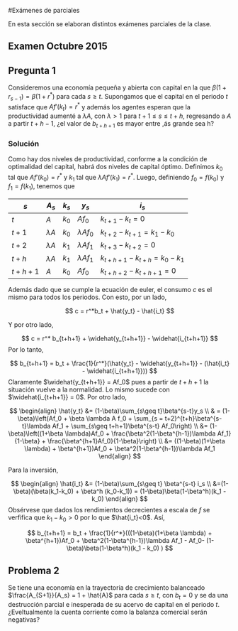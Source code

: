 #Exámenes de parciales

En esta sección se elaboran distintos exámenes parciales de la clase.

## Examen Octubre 2015

## Pregunta 1

Consideremos una economía pequeña y abierta con capital en la que $\beta(1+r_{s-1}) = \beta(1+r^*)$ para cada $s \geq t$. Supongamos que el capital en el periodo $t$ satisface que $Af'(k_t) = r^*$ y además los agentes esperan que la productividad aumenté a $\lambda A$, con $\lambda > 1$ para $t+1 \leq s \leq t+h$, regresando a $A$ a partir $t + h -1$, ¿el valor de $b_{t+h+1}$ es mayor entre ,ás grande sea h?

### Solución 

Como hay dos niveles de productividad, conforme a la condición de optimalidad del capital, habrá dos niveles de capital óptimo. Definimos $k_0$ tal que $Af'(k_0) = r^*$ y $k_1$ tal que $\lambda Af'(k_1) = r^*$. Luego, definiendo $f_0 = f(k_0)$ y $f_1 = f(k_1)$, tenemos que

|$s$|$A_s$  | $k_s$| $y_s$ | $i_s$|
|---|-------|------|-------|-------------------------|
|$t$|$A$  |$k_0$ |$Af_0$ | $k_{t+1}-k_t = 0$ |
|$t+1$|$\lambda A$  |$k_0$ |$\lambda Af_0$ | $k_{t+2}-k_{t+1} = k_1 - k_0$ |
|$t+2$|$\lambda A$  |$k_1$ |$\lambda Af_1$ | $k_{t+3}-k_{t+2} = 0$ |
|$t+h$|$\lambda A$ | $k_1$ |$\lambda Af_1$ | $k_{t+h+1} - k_{t+h} = k_0 - k_1$ |
|$t + h + 1$ | $A$ | $k_0$ | $Af_0$ | $k_{t+h+2}-k_{t+h+1} = 0$ |

Además dado que se cumple la ecuación de euler, el consumo $c$ es el mismo para todos los periodos. Con esto, por un lado,

$$
c = r^*b_t + \hat{y_t} - \hat{i_t}
$$

Y por otro lado,

$$
c = r^* b_{t+h+1} + \widehat{y_{t+h+1}} - \widehat{i_{t+h+1}}
$$
Por lo tanto,

$$
b_{t+h+1} = b_t + \frac{1}{r^*}(\hat{y_t} - \widehat{y_{t+h+1}} - (\hat{i_t} - \widehat{i_{t+h+1}}))
$$
Claramente $\widehat{y_{t+h+1}} = Af_0$ pues a partir de $t+h+1$ la situación vuelve a la normalidad. Lo mismo sucede con $\widehat{i_{t+h+1}} = 0$. Por otro lado,

$$
\begin{align}
\hat{y_t} &= (1-\beta)\sum_{s\geq t}\beta^{s-t}y_s \\
& = (1-\beta)\left(Af_0 + \beta \lambda A f_0 + \sum_{s = t+2}^{t+h}\beta^{s-t}\lambda Af_1 + \sum_{s\geq t+h+1}\beta^{s-t} Af_0\right) \\
&= (1-\beta)\left((1+\beta \lambda)Af_0 + \frac{\beta^2(1-\beta^{h-1})\lambda Af_1}{1-\beta} + \frac{\beta^{h+1}Af_0}{1-\beta}\right) \\
&= ((1-\beta)(1+\beta \lambda) + \beta^{h+1})Af_0 + \beta^2(1-\beta^{h-1})\lambda Af_1
\end{align}
$$

Para la inversión,

$$
\begin{align}
\hat{i_t} &= (1-\beta)\sum_{s\geq t} \beta^{s-t} i_s \\
&=(1-\beta)(\beta(k_1-k_0) + \beta^h (k_0-k_1)) = (1-\beta)\beta(1-\beta^h)(k_1 - k_0)
\end{align}
$$ 
Obsérvese que dados los rendimientos decrecientes a escala de $f$ se verfifica que $k_1 - k_0 > 0$ por lo que $\hat{i_t}<0$. Así,

$$
b_{t+h+1} = b_t + \frac{1}{r^*}(((1-\beta)(1+\beta \lambda) + \beta^{h+1})Af_0 + \beta^2(1-\beta^{h-1})\lambda Af_1 - Af_0- (1-\beta)\beta(1-\beta^h)(k_1 - k_0) )
$$

## Problema 2

Se tiene una economía en la trayectoria de crecimiento balanceado $\frac{A_{S+1}}{A_s} = 1 + \hat{A}$ para cada $s \geq t$, con $b_t = 0$ y se da una destrucción parcial e inesperada de su acervo de capital en el periodo $t$. ¿Eveltualmente la cuenta corriente como la balanza comercial serán negativas?
